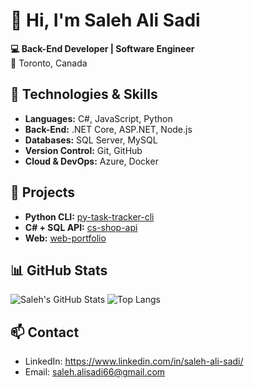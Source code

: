# 👋 Hi, I'm Saleh Ali Sadi  
**💻 Back-End Developer | Software Engineer**  
📍 Toronto, Canada

## 🔧 Technologies & Skills
- **Languages:** C#, JavaScript, Python
- **Back-End:** .NET Core, ASP.NET, Node.js
- **Databases:** SQL Server, MySQL
- **Version Control:** Git, GitHub
- **Cloud & DevOps:** Azure, Docker

## 🚀 Projects
- **Python CLI:** [py-task-tracker-cli](https://github.com/Saleh-Alisadi/py-task-tracker-cli)
- **C# + SQL API:** [cs-shop-api](https://github.com/Saleh-Alisadi/cs-shop-api)
- **Web:** [web-portfolio](https://github.com/Saleh-Alisadi/web-portfolio)

## 📊 GitHub Stats
![Saleh's GitHub Stats](https://github-readme-stats.vercel.app/api?username=Saleh-Alisadi&show_icons=true&theme=radical)
![Top Langs](https://github-readme-stats.vercel.app/api/top-langs/?username=Saleh-Alisadi&layout=compact)

## 📫 Contact
- LinkedIn: https://www.linkedin.com/in/saleh-ali-sadi/
- Email: [saleh.alisadi66@gmail.com](mailto:saleh.alisadi66@gmail.com)
